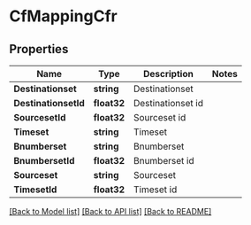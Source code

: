# CfMappingCfr

## Properties

Name | Type | Description | Notes
------------ | ------------- | ------------- | -------------
**Destinationset** | **string** | Destinationset | 
**DestinationsetId** | **float32** | Destinationset id | 
**SourcesetId** | **float32** | Sourceset id | 
**Timeset** | **string** | Timeset | 
**Bnumberset** | **string** | Bnumberset | 
**BnumbersetId** | **float32** | Bnumberset id | 
**Sourceset** | **string** | Sourceset | 
**TimesetId** | **float32** | Timeset id | 

[[Back to Model list]](../README.md#documentation-for-models) [[Back to API list]](../README.md#documentation-for-api-endpoints) [[Back to README]](../README.md)


